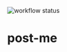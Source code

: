 ![workflow status](https://github.com/alesgenova/post-me/workflows/main/badge.svg?branch=main)
# post-me
